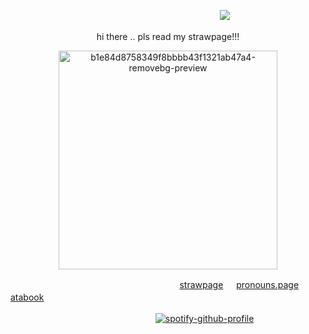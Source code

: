 ㅤㅤㅤㅤㅤㅤㅤㅤㅤㅤㅤㅤㅤㅤㅤㅤㅤㅤㅤㅤㅤㅤㅤㅤㅤㅤ![](https://komarev.com/ghpvc/?username=sanctifiedcybersex&abbreviated=true)


<p align="center">
hi there .. pls read my strawpage!!!
</p>



<p align="center">
 <img width="350" height="350" alt="b1e84d8758349f8bbbb43f1321ab47a4-removebg-preview" src="https://github.com/user-attachments/assets/22d4842e-9ac9-4ff3-a8e5-98a9f24c37bf" />
</p>


ㅤㅤㅤㅤㅤㅤㅤㅤㅤㅤㅤㅤㅤㅤㅤㅤㅤㅤㅤㅤㅤ[strawpage](https://sanctifiedsoda.straw.page) ㅤ [pronouns.page](https://en.pronouns.page/@virtuapup) ㅤ [atabook](https://sanctified.atabook.org/)
ㅤ
ㅤ

ㅤㅤㅤㅤㅤㅤㅤㅤㅤㅤㅤㅤㅤㅤㅤㅤㅤㅤ[![spotify-github-profile](https://spotify-github-profile.kittinanx.com/api/view?uid=4fp0asyhbo9h5rumcdu5tintk&cover_image=true&theme=default&show_offline=false&background_color=2c2c35&interchange=true&bar_color=dda1b3&bar_color_cover=false)](https://spotify-github-profile.kittinanx.com/api/view?uid=4fp0asyhbo9h5rumcdu5tintk&redirect=true)
